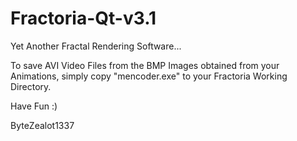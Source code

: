 # Fractoria-Qt-v3.1

Yet Another Fractal Rendering Software...

To save AVI Video Files from the BMP Images obtained from your Animations, simply copy "mencoder.exe" to your Fractoria Working Directory.

Have Fun :)

ByteZealot1337
